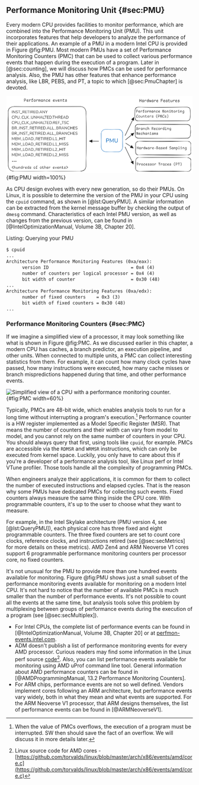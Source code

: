 

## Performance Monitoring Unit {#sec:PMU}

Every modern CPU provides facilities to monitor performance, which are combined into the Performance Monitoring Unit (PMU). This unit incorporates features that help developers to analyze the performance of their applications. An example of a PMU in a modern Intel CPU is provided in Figure @fig:PMU. Most modern PMUs have a set of Performance Monitoring Counters (PMC) that can be used to collect various performance events that happen during the execution of a program. Later in [@sec:counting], we will discuss how PMCs can be used for performance analysis. Also, the PMU has other features that enhance performance analysis, like LBR, PEBS, and PT, a topic to which [@sec:PmuChapter] is devoted.

![Performance Monitoring Unit of a modern Intel CPU.](../../img/uarch/PMU.png){#fig:PMU width=100%}

As CPU design evolves with every new generation, so do their PMUs. On Linux, it is possible to determine the version of the PMU in your CPU using the `cpuid` command, as shown in [@lst:QueryPMU]. A similar information can be extracted from the kernel message buffer by checking the output of `dmesg` command. Characteristics of each Intel PMU version, as well as changes from the previous version, can be found in [@IntelOptimizationManual, Volume 3B, Chapter 20].

Listing: Querying your PMU

~~~~ {#lst:QueryPMU .bash}
$ cpuid
...
Architecture Performance Monitoring Features (0xa/eax):
      version ID                               = 0x4 (4)
      number of counters per logical processor = 0x4 (4)
      bit width of counter                     = 0x30 (48)
...
Architecture Performance Monitoring Features (0xa/edx):
      number of fixed counters    = 0x3 (3)
      bit width of fixed counters = 0x30 (48)
...
~~~~~~~~~~~~~~~~~~~~~~~~~~~~~~~~~~~~~~~~~~~~~~~~~

### Performance Monitoring Counters {#sec:PMC}

If we imagine a simplified view of a processor, it may look something like what is shown in Figure @fig:PMC. As we discussed earlier in this chapter, a modern CPU has caches, a branch predictor, an execution pipeline, and other units. When connected to multiple units, a PMC can collect interesting statistics from them. For example, it can count how many clock cycles have passed, how many instructions were executed, how many cache misses or branch mispredictions happened during that time, and other performance events.

![Simplified view of a CPU with a performance monitoring counter.](../../img/uarch/PMC.png){#fig:PMC width=60%}

Typically, PMCs are 48-bit wide, which enables analysis tools to run for a long time without interrupting a program's execution.[^2] Performance counter is a HW register implemented as a Model Specific Register (MSR). That means the number of counters and their width can vary from model to model, and you cannot rely on the same number of counters in your CPU. You should always query that first, using tools like `cpuid`, for example. PMCs are accessible via the `RDMSR` and `WRMSR` instructions, which can only be executed from kernel space. Luckily, you only have to care about this if you're a developer of a performance analysis tool, like Linux perf or Intel VTune profiler. Those tools handle all the complexity of programming PMCs.

When engineers analyze their applications, it is common for them to collect the number of executed instructions and elapsed cycles. That is the reason why some PMUs have dedicated PMCs for collecting such events. Fixed counters always measure the same thing inside the CPU core. With programmable counters, it's up to the user to choose what they want to measure. 

For example, in the Intel Skylake architecture (PMU version 4, see [@lst:QueryPMU]), each physical core has three fixed and eight programmable counters. The three fixed counters are set to count core clocks, reference clocks, and instructions retired (see [@sec:secMetrics] for more details on these metrics). AMD Zen4 and ARM Neoverse V1 cores support 6 programmable performance monitoring counters per processor core, no fixed counters.

It's not unusual for the PMU to provide more than one hundred events available for monitoring. Figure @fig:PMU shows just a small subset of the performance monitoring events available for monitoring on a modern Intel CPU. It's not hard to notice that the number of available PMCs is much smaller than the number of performance events. It's not possible to count all the events at the same time, but analysis tools solve this problem by multiplexing between groups of performance events during the execution of a program (see [@sec:secMultiplex]).

- For Intel CPUs, the complete list of performance events can be found in [@IntelOptimizationManual, Volume 3B, Chapter 20] or at [perfmon-events.intel.com](https://perfmon-events.intel.com/). 
- ADM doesn't publish a list of performance monitoring events for every AMD processor. Curious readers may find some information in the Linux perf source [code](https://github.com/torvalds/linux/blob/master/arch/x86/events/amd/core.c)[^3]. Also, you can list performance events available for monitoring using AMD uProf command line tool. General information about AMD performance counters can be found in [@AMDProgrammingManual, 13.2 Performance Monitoring Counters].
- For ARM chips, performance events are not so well defined. Vendors implement cores following an ARM architecture, but performance events vary widely, both in what they mean and what events are supported. For the ARM Neoverse V1 processor, that ARM designs themselves, the list of performance events can be found in [@ARMNeoverseV1].

[^2]: When the value of PMCs overflows, the execution of a program must be interrupted. SW then should save the fact of an overflow. We will discuss it in more details later.
[^3]: Linux source code for AMD cores - [https://github.com/torvalds/linux/blob/master/arch/x86/events/amd/core.c](https://github.com/torvalds/linux/blob/master/arch/x86/events/amd/core.c)